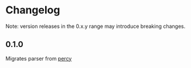 # Changelog
Note: version releases in the 0.x.y range may introduce breaking changes.

## 0.1.0
Migrates parser from [percy](https://github.com/anaconda-distribution/percy/tree/main)
